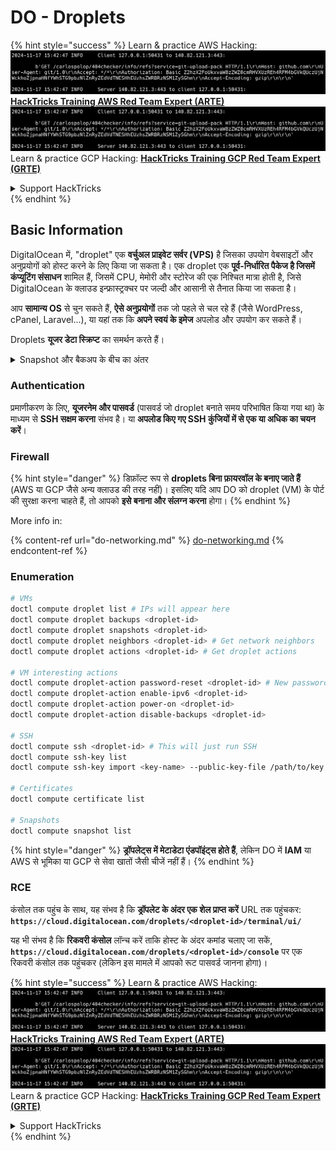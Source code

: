 # DO - Droplets

{% hint style="success" %}
Learn & practice AWS Hacking:<img src="../../../.gitbook/assets/image (1).png" alt="" data-size="line">[**HackTricks Training AWS Red Team Expert (ARTE)**](https://training.hacktricks.xyz/courses/arte)<img src="../../../.gitbook/assets/image (1).png" alt="" data-size="line">\
Learn & practice GCP Hacking: <img src="../../../.gitbook/assets/image (2).png" alt="" data-size="line">[**HackTricks Training GCP Red Team Expert (GRTE)**<img src="../../../.gitbook/assets/image (2).png" alt="" data-size="line">](https://training.hacktricks.xyz/courses/grte)

<details>

<summary>Support HackTricks</summary>

* Check the [**subscription plans**](https://github.com/sponsors/carlospolop)!
* **Join the** 💬 [**Discord group**](https://discord.gg/hRep4RUj7f) or the [**telegram group**](https://t.me/peass) or **follow** us on **Twitter** 🐦 [**@hacktricks\_live**](https://twitter.com/hacktricks\_live)**.**
* **Share hacking tricks by submitting PRs to the** [**HackTricks**](https://github.com/carlospolop/hacktricks) and [**HackTricks Cloud**](https://github.com/carlospolop/hacktricks-cloud) github repos.

</details>
{% endhint %}

## Basic Information

DigitalOcean में, "droplet" एक **वर्चुअल प्राइवेट सर्वर (VPS)** है जिसका उपयोग वेबसाइटों और अनुप्रयोगों को होस्ट करने के लिए किया जा सकता है। एक droplet एक **पूर्व-निर्धारित पैकेज है जिसमें कंप्यूटिंग संसाधन** शामिल हैं, जिसमें CPU, मेमोरी और स्टोरेज की एक निश्चित मात्रा होती है, जिसे DigitalOcean के क्लाउड इन्फ्रास्ट्रक्चर पर जल्दी और आसानी से तैनात किया जा सकता है।

आप **सामान्य OS** से चुन सकते हैं, **ऐसे अनुप्रयोगों** तक जो पहले से चल रहे हैं (जैसे WordPress, cPanel, Laravel...), या यहां तक कि **अपने स्वयं के इमेज** अपलोड और उपयोग कर सकते हैं।

Droplets **यूजर डेटा स्क्रिप्ट** का समर्थन करते हैं।

<details>

<summary>Snapshot और बैकअप के बीच का अंतर</summary>

DigitalOcean में, एक snapshot एक Droplet के डिस्क की एक समय-विशिष्ट प्रति है। यह उस समय Droplet के डिस्क की स्थिति को कैप्चर करता है जब snapshot लिया गया था, जिसमें ऑपरेटिंग सिस्टम, स्थापित अनुप्रयोग और डिस्क पर सभी फ़ाइलें और डेटा शामिल हैं।

Snapshots का उपयोग नए Droplets बनाने के लिए किया जा सकता है जो मूल Droplet के समान कॉन्फ़िगरेशन के साथ हैं, या एक Droplet को उस स्थिति में पुनर्स्थापित करने के लिए जब snapshot लिया गया था। Snapshots को DigitalOcean की ऑब्जेक्ट स्टोरेज सेवा पर संग्रहीत किया जाता है, और ये वृद्धिशील होते हैं, जिसका अर्थ है कि केवल अंतिम snapshot के बाद के परिवर्तन संग्रहीत होते हैं। यह उन्हें उपयोग करने में कुशल और संग्रहीत करने में लागत-कुशल बनाता है।

दूसरी ओर, एक बैकअप एक Droplet की पूरी प्रति है, जिसमें ऑपरेटिंग सिस्टम, स्थापित अनुप्रयोग, फ़ाइलें और डेटा, साथ ही Droplet की सेटिंग और मेटाडेटा शामिल हैं। बैकअप आमतौर पर नियमित कार्यक्रम पर किए जाते हैं, और ये एक विशिष्ट समय पर Droplet की पूरी स्थिति को कैप्चर करते हैं।

Snapshots के विपरीत, बैकअप को संकुचित और एन्क्रिप्टेड प्रारूप में संग्रहीत किया जाता है, और इन्हें DigitalOcean के इन्फ्रास्ट्रक्चर से एक दूरस्थ स्थान पर सुरक्षित रखने के लिए स्थानांतरित किया जाता है। यह बैकअप को आपदा वसूली के लिए आदर्श बनाता है, क्योंकि ये एक Droplet की पूरी प्रति प्रदान करते हैं जिसे डेटा हानि या अन्य विनाशकारी घटनाओं की स्थिति में पुनर्स्थापित किया जा सकता है।

संक्षेप में, snapshots एक Droplet के डिस्क की समय-विशिष्ट प्रतियां हैं, जबकि बैकअप एक Droplet की पूरी प्रतियां हैं, जिसमें इसकी सेटिंग और मेटाडेटा शामिल हैं। Snapshots को DigitalOcean की ऑब्जेक्ट स्टोरेज सेवा पर संग्रहीत किया जाता है, जबकि बैकअप को DigitalOcean के इन्फ्रास्ट्रक्चर से एक दूरस्थ स्थान पर स्थानांतरित किया जाता है। दोनों snapshots और बैकअप का उपयोग एक Droplet को पुनर्स्थापित करने के लिए किया जा सकता है, लेकिन snapshots का उपयोग और संग्रहण अधिक कुशल होता है, जबकि बैकअप आपदा वसूली के लिए एक अधिक व्यापक बैकअप समाधान प्रदान करते हैं।

</details>

### Authentication

प्रमाणीकरण के लिए, **यूजरनेम और पासवर्ड** (पासवर्ड जो droplet बनाते समय परिभाषित किया गया था) के माध्यम से **SSH सक्षम करना** संभव है। या **अपलोड किए गए SSH कुंजियों में से एक या अधिक का चयन करें**।

### Firewall

{% hint style="danger" %}
डिफ़ॉल्ट रूप से **droplets बिना फ़ायरवॉल के बनाए जाते हैं** (AWS या GCP जैसे अन्य क्लाउड की तरह नहीं)। इसलिए यदि आप DO को droplet (VM) के पोर्ट की सुरक्षा करना चाहते हैं, तो आपको **इसे बनाना और संलग्न करना** होगा।
{% endhint %}

More info in:

{% content-ref url="do-networking.md" %}
[do-networking.md](do-networking.md)
{% endcontent-ref %}

### Enumeration
```bash
# VMs
doctl compute droplet list # IPs will appear here
doctl compute droplet backups <droplet-id>
doctl compute droplet snapshots <droplet-id>
doctl compute droplet neighbors <droplet-id> # Get network neighbors
doctl compute droplet actions <droplet-id> # Get droplet actions

# VM interesting actions
doctl compute droplet-action password-reset <droplet-id> # New password is emailed to the user
doctl compute droplet-action enable-ipv6 <droplet-id>
doctl compute droplet-action power-on <droplet-id>
doctl compute droplet-action disable-backups <droplet-id>

# SSH
doctl compute ssh <droplet-id> # This will just run SSH
doctl compute ssh-key list
doctl compute ssh-key import <key-name> --public-key-file /path/to/key.pub

# Certificates
doctl compute certificate list

# Snapshots
doctl compute snapshot list
```
{% hint style="danger" %}
**ड्रॉपलेट्स में मेटाडेटा एंडपॉइंट्स होते हैं**, लेकिन DO में **IAM** या AWS से भूमिका या GCP से सेवा खातों जैसी चीजें नहीं हैं।
{% endhint %}

### RCE

कंसोल तक पहुंच के साथ, यह संभव है कि **ड्रॉपलेट के अंदर एक शेल प्राप्त करें** URL तक पहुंचकर: **`https://cloud.digitalocean.com/droplets/<droplet-id>/terminal/ui/`**

यह भी संभव है कि **रिकवरी कंसोल** लॉन्च करें ताकि होस्ट के अंदर कमांड चलाए जा सकें, **`https://cloud.digitalocean.com/droplets/<droplet-id>/console`** पर एक रिकवरी कंसोल तक पहुंचकर (लेकिन इस मामले में आपको रूट पासवर्ड जानना होगा)।

{% hint style="success" %}
Learn & practice AWS Hacking:<img src="../../../.gitbook/assets/image (1).png" alt="" data-size="line">[**HackTricks Training AWS Red Team Expert (ARTE)**](https://training.hacktricks.xyz/courses/arte)<img src="../../../.gitbook/assets/image (1).png" alt="" data-size="line">\
Learn & practice GCP Hacking: <img src="../../../.gitbook/assets/image (2).png" alt="" data-size="line">[**HackTricks Training GCP Red Team Expert (GRTE)**<img src="../../../.gitbook/assets/image (2).png" alt="" data-size="line">](https://training.hacktricks.xyz/courses/grte)

<details>

<summary>Support HackTricks</summary>

* Check the [**subscription plans**](https://github.com/sponsors/carlospolop)!
* **Join the** 💬 [**Discord group**](https://discord.gg/hRep4RUj7f) or the [**telegram group**](https://t.me/peass) or **follow** us on **Twitter** 🐦 [**@hacktricks\_live**](https://twitter.com/hacktricks\_live)**.**
* **Share hacking tricks by submitting PRs to the** [**HackTricks**](https://github.com/carlospolop/hacktricks) and [**HackTricks Cloud**](https://github.com/carlospolop/hacktricks-cloud) github repos.

</details>
{% endhint %}
